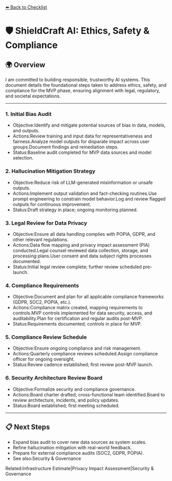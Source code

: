 [⬅️ Back to Checklist](./checklist.md) <!-- BROKEN LINK -->

# 🛡️ ShieldCraft AI: Ethics, Safety & Compliance

## 🌍 Overview
I am committed to building responsible, trustworthy AI systems. This document details the foundational steps taken to address ethics, safety, and compliance for the MVP phase, ensuring alignment with legal, regulatory, and societal expectations.

---

### 1. Initial Bias Audit

* Objective:Identify and mitigate potential sources of bias in data, models, and outputs.
* Actions:Review training and input data for representativeness and fairness.Analyze model outputs for disparate impact across user groups.Document findings and remediation steps.
* Status:Baseline audit completed for MVP data sources and model selection.

### 2. Hallucination Mitigation Strategy

* Objective:Reduce risk of LLM-generated misinformation or unsafe outputs.
* Actions:Implement output validation and fact-checking routines.Use prompt engineering to constrain model behavior.Log and review flagged outputs for continuous improvement.
* Status:Draft strategy in place; ongoing monitoring planned.

### 3. Legal Review for Data Privacy

* Objective:Ensure all data handling complies with POPIA, GDPR, and other relevant regulations.
* Actions:Data flow mapping and privacy impact assessment (PIA) conducted.Legal counsel reviewed data collection, storage, and processing plans.User consent and data subject rights processes documented.
* Status:Initial legal review complete; further review scheduled pre-launch.

### 4. Compliance Requirements

* Objective:Document and plan for all applicable compliance frameworks (GDPR, SOC2, POPIA, etc.).
* Actions:Compliance matrix created, mapping requirements to controls.MVP controls implemented for data security, access, and auditability.Plan for certification and regular audits post-MVP.
* Status:Requirements documented; controls in place for MVP.

### 5. Compliance Review Schedule

* Objective:Ensure ongoing compliance and risk management.
* Actions:Quarterly compliance reviews scheduled.Assign compliance officer for ongoing oversight.
* Status:Review cadence established; first review post-MVP launch.

### 6. Security Architecture Review Board

* Objective:Formalize security and compliance governance.
* Actions:Board charter drafted; cross-functional team identified.Board to review architecture, incidents, and policy updates.
* Status:Board established; first meeting scheduled.

---

## 📋 Next Steps

* Expand bias audit to cover new data sources as system scales.
* Refine hallucination mitigation with real-world feedback.
* Prepare for external compliance audits (SOC2, GDPR, POPIA).
* See also:Security & Governance

Related:Infrastructure Estimate|Privacy Impact Assessment|Security & Governance

<!-- Unhandled tags: em, li -->

<!-- Broken links detected: ./checklist.md -->